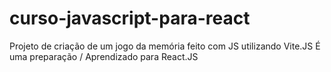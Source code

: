 # curso-javascript-para-react

Projeto de criação de um jogo da memória feito com JS utilizando Vite.JS
É uma preparação / Aprendizado para React.JS
